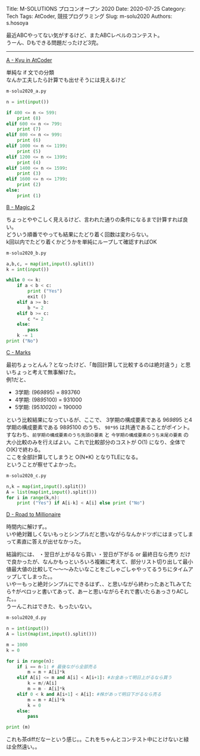 Title: M-SOLUTIONS プロコンオープン 2020
Date: 2020-07-25
Category: Tech
Tags: AtCoder, 競技プログラミング
Slug: m-solu2020
Authors: s.hosoya

最近ABCやってない気がするけど、またABCレベルのコンテスト。  
うーん、Dもできる問題だったけど3完。  

---

[A - Kyu in AtCoder](https://atcoder.jp/contests/m-solutions2020/tasks/m_solutions2020_a)  

単純な if 文での分類  
なんか工夫したら計算でも出せそうには見えるけど  

~~~python
m-solu2020_a.py

n = int(input())

if 400 <= n <= 599:
    print (8)
elif 600 <= n <= 799:
    print (7)
elif 800 <= n <= 999:
    print (6)
elif 1000 <= n <= 1199:
    print (5)
elif 1200 <= n <= 1399:
    print (4)
elif 1400 <= n <= 1599:
    print (3)
elif 1600 <= n <= 1799:
    print (2)
else:
    print (1)
~~~


[B - Magic 2](https://atcoder.jp/contests/m-solutions2020/tasks/m_solutions2020_b)

ちょっとややこしく見えるけど、言われた通りの条件になるまで計算すれば良い。  
どういう順番でやっても結果にたどり着く回数は変わらない。  
k回以内でたどり着くかどうかを単純にループして確認すればOK  

~~~python
m-solu2020_b.py

a,b,c, = map(int,input().split())
k = int(input())

while 0 <= k:
    if a < b < c:
        print ("Yes")
        exit ()
    elif a >= b:
        b *= 2
    elif b >= c:
        c *= 2
    else:
        pass
    k -= 1
print ("No")
~~~

[C - Marks](https://atcoder.jp/contests/m-solutions2020/tasks/m_solutions2020_c)  

最初ちょっとんん？となったけど、「毎回計算して比較するのは絶対違う」と思いちょっと考えて無事解けた。  
例1だと、

* 3学期: (96*98*95) = 893760
* 4学期: (98*95*100) = 931000
* 5学期: (95*100*20) = 190000

という比較結果になっているが、ここで、
3学期の構成要素である 96*98*95 と4学期の構成要素である 98*95*100 のうち、 `98*95` は共通であることがポイント。  
すなわち、`前学期の構成要素のうち先頭の要素` と `今学期の構成要素のうち末尾の要素` の大小比較のみを行えばよい。これで比較部分のコストが O(1) になり、全体でO(K)で終わる。  
ここを全部計算してしまうと O(N*K) となりTLEになる。  
ということが察せてよかった。

~~~python
m-solu2020_c.py

n,k = map(int,input().split())
A = list(map(int,input().split()))
for i in range(k,n):
    print ("Yes") if A[i-k] < A[i] else print ("No")
~~~

[D - Road to Millionaire](https://atcoder.jp/contests/m-solutions2020/tasks/m_solutions2020_d)  

時間内に解けず。。  
いや絶対難しくないもっとシンプルだと思いながらなんかドツボにはまってしまって素直に答えが出せなかった。  

結論的には、
・翌日が上がるなら買い
・翌日が下がる or 最終日なら売り
だけで良かったが、なんかもっといろいろ複雑に考えて、部分リスト切り出して最小値最大値の比較して～～～みたいなことをごしゃごしゃやってるうちにタイムアップしてしまった。。  
いやーもっと絶対シンプルにできるはず、、と思いながら終わったあとTLみてたら↑がペロッと書いてあって、あーと思いながらそれで書いたらあっさりACした。。  
うーんこれはできた、もったいない。  

~~~python
m-solu2020_d.py

n = int(input())
A = list(map(int,input().split()))

m = 1000
k = 0

for i in range(n):
    if i == n-1: # 最後ながら全部売る
        m = m + A[i]*k
    elif A[i] <= m and A[i] < A[i+1]: #お金あって明日上がるなら買う
        k = m//A[i]
        m = m - A[i]*k
    elif 0 < k and A[i+1] < A[i]: #株があって明日下がるなら売る
        m = m + A[i]*k
        k = 0
    else:
        pass

print (m)
~~~
これも茶diffだなーという感じ。。これをちゃんとコンテスト中にとけないと緑は全然遠い。。  
